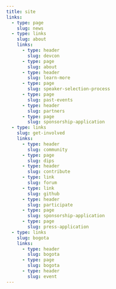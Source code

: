 ```yaml
---
title: site
links:
  - type: page
    slug: news
  - type: links
    slug: about
    links:
      - type: header
        slug: devcon
      - type: page
        slug: about
      - type: header
        slug: learn-more
      - type: page
        slug: speaker-selection-process
      - type: page
        slug: past-events
      - type: header
        slug: partners
      - type: page
        slug: sponsorship-application
  - type: links
    slug: get-involved
    links:
      - type: header
        slug: community
      - type: page
        slug: dips
      - type: header
        slug: contribute
      - type: link
        slug: forum
      - type: link
        slug: github
      - type: header
        slug: participate
      - type: page
        slug: sponsorship-application
      - type: page
        slug: press-application
  - type: links
    slug: bogota
    links:
      - type: header
        slug: bogota
      - type: page
        slug: bogota
      - type: header
        slug: event
---
```

